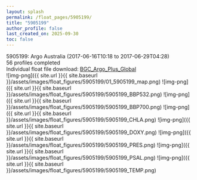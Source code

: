 ```yaml
---
layout: splash
permalink: /float_pages/5905199/
title: "5905199"
author_profile: false
last_created_on: 2025-09-30
toc: false
---
```

 
5905199: Argo Australia (2017-06-16T10:18 to 2017-06-29T04:28)\
56 profiles completed\
Individual float file download: [BGC_Argo_Plus_Global](https://ftp.soest.hawaii.edu/bgc_argo_plus/Individual_Floats/outliers_removed/5905199_Sprof_processed.nc)\
![img-png]({{ site.url }}{{ site.baseurl }}/assets/images/float_figures/5905199/01_5905199_map.png)
![img-png]({{ site.url }}{{ site.baseurl }}/assets/images/float_figures/5905199/5905199_BBP532.png)
![img-png]({{ site.url }}{{ site.baseurl }}/assets/images/float_figures/5905199/5905199_BBP700.png)
![img-png]({{ site.url }}{{ site.baseurl }}/assets/images/float_figures/5905199/5905199_CHLA.png)
![img-png]({{ site.url }}{{ site.baseurl }}/assets/images/float_figures/5905199/5905199_DOXY.png)
![img-png]({{ site.url }}{{ site.baseurl }}/assets/images/float_figures/5905199/5905199_PRES.png)
![img-png]({{ site.url }}{{ site.baseurl }}/assets/images/float_figures/5905199/5905199_PSAL.png)
![img-png]({{ site.url }}{{ site.baseurl }}/assets/images/float_figures/5905199/5905199_TEMP.png)
